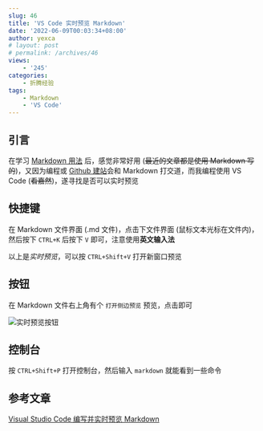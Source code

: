 ```yaml
---
slug: 46
title: 'VS Code 实时预览 Markdown'
date: '2022-06-09T00:03:34+08:00'
author: yexca
# layout: post
# permalink: /archives/46
views:
    - '245'
categories:
    - 折腾经验
tags:
    - Markdown
    - 'VS Code'
---
```


## 引言

在学习 [Markdown 用法](https://yexca.xyz/index.php/2022/05/28/markdown%e7%ae%80%e6%98%93%e5%85%a5%e9%97%a8%e5%ad%a6%e4%b9%a0%e7%ac%94%e8%ae%b0/) 后，感觉非常好用 (~~最近的文章都是使用 Markdown 写的~~)，又因为编程或 [Github 建站](https://yexca.xyz/index.php/2022/05/28/github-pages%e5%bb%ba%e7%ab%99%e5%8f%8a%e8%87%aa%e5%ae%9a%e4%b9%89%e5%9f%9f%e5%90%8d/)会和 Markdown 打交道，而我编程使用 VS Code (~~看嘉然~~)，遂寻找是否可以实时预览

## 快捷键

在 Markdown 文件界面 (.md 文件)，点击下文件界面 (鼠标文本光标在文件内)，然后按下 `CTRL+K` 后按下 `V` 即可，注意使用**英文输入法**

以上是*实时预览*，可以按 `CTRL+Shift+V` 打开新窗口预览

## 按钮

在 Markdown 文件右上角有个 `打开侧边预览` 预览，点击即可

![实时预览按钮](https://cdn.jsdelivr.net/gh/yexca/picx-images-hosting@master/2022/06-VsCode-嘉然/image.2x0ji2pjqik0.webp)

## 控制台

按 `CTRL+Shift+P` 打开控制台，然后输入 `markdown` 就能看到一些命令

## 参考文章

[Visual Studio Code 编写并实时预览 Markdown](https://blog.csdn.net/supergao222/article/details/78596704)
